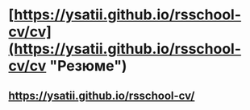 # [https://ysatii.github.io/rsschool-cv/cv](https://ysatii.github.io/rsschool-cv/cv "Резюме")

## https://ysatii.github.io/rsschool-cv/
